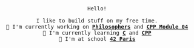 <p align='center'>
	<samp>
		Hello!<br />
		<br />
		I like to build stuff on my free time.<br />
		🔭 I'm currently working on <b><a href="https://github.com/hallainea/Philosophers">Philosophers</a></b> and <b><a href="https://github.com/hallainea/CPP-Module-04">CPP Module 04</a></b><br />
		🌱 I'm currently learning <b><a href="https://en.wikipedia.org/wiki/C_(programming_language)">C</a></b> and <b><a href="https://en.wikipedia.org/wiki/C%2B%2B">CPP</a></b><br />
		🎒 I'm at school <b><a href="https://www.42.fr/">42 Paris</a></b>
	</samp>
</p>
